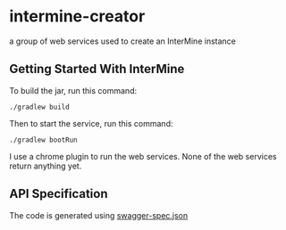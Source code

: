 # intermine-creator
a group of web services used to create an InterMine instance

Getting Started With InterMine
-------------------------------

To build the jar, run this command:

```
./gradlew build
```

Then to start the service, run this command:

```
./gradlew bootRun
```

I use a chrome plugin to run the web services. None of the web services return anything yet. 

API Specification
-------------------------------


The code is generated using [swagger-spec.json](https://github.com/julie-sullivan/wizard-api-specs/blob/master/swagger-spec.json)


